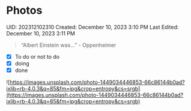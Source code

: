 # Photos

UID: 202312102310
Created: December 10, 2023 3:10 PM
Last Edited: December 10, 2023 3:11 PM

> “Albert Einstein was…” - Oppenheimer
> 
- [x]  To do or not to do
- [x]  doing
- [x]  done

![https://images.unsplash.com/photo-1449034446853-66c86144b0ad?ixlib=rb-4.0.3&q=85&fm=jpg&crop=entropy&cs=srgb](https://images.unsplash.com/photo-1449034446853-66c86144b0ad?ixlib=rb-4.0.3&q=85&fm=jpg&crop=entropy&cs=srgb)
